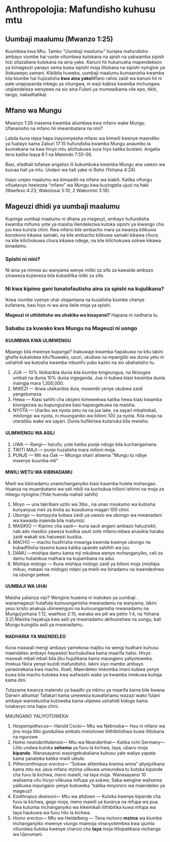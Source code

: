 ﻿# Anthropolojia: Mafundisho kuhusu mtu

## Uumbaji maalumu (Mwanzo 1:25)

Kuumbwa kwa Mtu. Tamko _"Uumbaji maalumu"_ hurejea mafundisho ambayo viumbe hai vyote viliumbwa kutokana na spish na yakwamba sipish hizi zitazaliana kutokana na aina yake. Kanuni hii hukanusha mapendekezo ya kimageuzi yanayo sema kuwa sipishi moja ilitokana na sipishi nyingine ya iliokuwepo zamani. Kibiblia huweka, uumbaji maalumu kumaanisha kwamba kila kiumbe hai hujizalisha **kwa aina yake**Mfano rahisi zaidi wa kanuni hii ni pale unapopanda mbegu ya chungwa, ni wazi kabisa kwamba mchungwa utajiendeleza wenyewe na sio aina Fulani ya mumea(kama vile epo, tikiti, tango, nakadhalika)
 
## Mfano wa Mungu

Mwanzo 1:26 inasema kwamba aliumbwa kwa mfano wake Mungu. Ufananisho na mfano hii imeambatana na nini?

Labda kuna rejea hapa inayoonyesha mfano wa kimwili kwenye maandiko ya fuatayo kama  Zaburi 17:15 hufundisha kwamba Mungu anaumbo la kuonekana na kwa hivyo mtu alichukuwa sura hiyo katika bustani.  Angalia tena katika Isaya 6:1 na Matendo 7:55-56.

Basi, afadhali  tufanye angalizo ili kukumbuka kwamba Mungu ana uwezo wa kuivaa hali ya mtu. Undani wa hali yake ni Roho (Yohana 4:24).

Inayo urejeo maalumu wa kimaadili na mfano wa kiakili. Katika vifungu vifuatavyo heelezea “mfano” wa Mungu kwa kuzingatia ujuzi na haki (Waefeso 4:23; Wakolosai 3:10; 2 Wakorinto 3:18).

## Mageuzi dhidi ya uumbaji maalumu  

Kupinga uumbaji maalumu ni dhana ya mageuzi, ambayo hufundisha kwamba mifumo yote ya maisha iliendelezwa kutoka sipishi ya kiwango cha juu kwa kunzia chini. Kwa mfano kile ambacho mara ya kwanza kilikuwa konokono kikawa samaki, na kile ambacho kilikuwa samaki kikawa chura; na kile kilichokuwa chura kikawa ndege, na kile kilichokuwa sokwe kikawa binadamu.  

### Spishi ni nini?

Ni aina ya mimea au wanyama wenye miliki za sifa za kawaida ambazo zinaweza kujieneza bila kubadilika milki za sifa. 

### Ni kwa kipimo gani tunatofautisha aina za spishi na kujulikana? 

Ikiwa viumbe vyenye uhai vitajamiana na kuzalisha kiumbe chenye kufanana, basi hiyo ni wa aina ileile moja ya spishi. 

**Mageuzi ni uthibitisho wa uhakika wa kisayansi?** Hapana ni nadharia tu. 

### Sababu za kuwako kwa Mungu na Mageuzi ni uongo

#### KUUMBWA KWA ULIMWENGU

Mpango bila mwenye kupanga? Inakuwaje kwamba hapakuwa na kitu lakini ghafla kukatokea kitu?kuwako, uzuri, ukubwa na mpangilio wa dunia yetu ni ushahidi wa kutosha kwamba mbunifu yuko kazini na sio ubahatisho tu. 

1. JUA — 10% likiikaribia dunia kila kiumbe kingeungua, na likisogea umbali na dunia 10% dunia ingeganda. Jua ni kubwa kiasi kwamba dunia inaingia mara 1,300,000.
2. MWEZI — Ikiwa utaikaribia duia, mawimbi yenye ukubwa zaidi yangetumeza.
3. Hewa — Kiasi sahihi cha oksjeni kimewekwa katika hewa kiasi kwamba kiiongezwa au kupunguzwa basi hapangekuwa na maisha.
4. NYOTA — Utaribu wa nyota zetu na na jua lake, na sayari mbalimbali, mlolongo wa nyota, ni muunganiko wa bilioni 100 za nyota. Kila moja na utaratibu wake wa sayari. Dunia hufikiriwa kutanuka bila mwisho.

#### ULIMWENGU WA ASILI

1. UWA — Rangi— harufu; yote katika punje ndogo bila kuchangamana.
2. TIKITI MAJI — punje huzalisha mara milioni moja.
3. PUNJE — Mti wa Oak — Mtunga shairi alisema "Mungu tu ndiye mwenye kuumba mti"

#### MWILI WETU WA KIBINADAMU

Mwili wa kibinadamu unamchanganyiko kiasi kwamba huleta mshangao. Huanza na muambatano wa seli mbili na kuchukua trilioni ishirini na moja za mbegu nyingine.(Yote huenda mahali sahihi)

1. Moyo — una takribani uzito wa 3lbs., na unao msukumo wa kutosha kunyanyua meli za kivita au kusukuma magari 100 chini.
2. Ubongo — kompyuta kubwa zaidi ya uwezo wa ubongo wa mwanadam wa kawaida inaenda bila matumizi.
3. MASIKIO — Kipimo cha sauti— kuna sauti angani ambazo hatuzisikii, nab ado masikio yaweza kusikia sauti zote mfano:mbwa anasikia haraka zaidi wakati sisi hatuwezi kusikia. 
4. MACHO — macho husfirisha mwanga kwenda kwenye ubongo na kubadfilisha taswira kuwa katika upande sahihih wa juu.
5. DAMU —mishipa damu kama mji mkubwa wenye mchanganyiko, celi za damu hutambua mathara na kupambana na adui. 
6. Mishipa midogo — Kuna mishipa midogo zaidi ya bilioni moja (mishipa mikuu, matawi na midogo) ndani ya mwili wa binadamu na inaendeshwa na ubongo pekee. 

#### UUMBAJI WA UHAI 

Maisha yalianza vipi? Wengine husema ni matokeo ya uumbaji . wanamageuzi hutafuta kumuunganisha mwanadamu na wanyama, lakini yesu kristo anakuja ulimwenguni na kumuunganisha mwanadamu na Mungu(yohana 1:12, waefeso 2:15, waraka wa pili wa petro 1:4, na Yohana 3:2).Maisha hayakuja kwa asili ya mwanadamu akihusishwa na uungu, bali Mungu kuingilia asili ya mwanadamu. 

#### NADHARIA YA MAENDELEO

Kuna maswali mengi ambayo yamekosa majibu na wengi  hudhani kuhusu maendeleo ambayo hayawezi kuchukuliwa kama maarifa halisi. Hivyo maswali mbali mbali bila jibu hujulikana kama maungano yaliyotoweka. Imekua fikira yenye kuzidi mafundisho, lakini siyo mambo ambayo yanaonekana kwa macho. Kueli, Maendeleo imeomba imani kubwa yenye kuwa bila macho kutokea kwa wafwashi wake ye kwamba imekuwa kuitaja kama dini.

Tutazame kwanza matendo ya baadhi ya mbinu ya maarifa kama bile bwana Darwin alitumia! Tafakari kama umeweza kuwafahamu wazazi wako fulani ambaye wamekuisha kutoweka kama ulipewa ushahidi kidogo kama tutakavyo ona hapa chini.

MAUNGANO YALIYOTOWEKA:

1. _Hesperopithecus_— Harold Cocki— Mtu wa Nebroska— Huu ni mfano wa jino moja lililo gunduliwa ambalo mwishowe lilithibitishwa kuwa lilitokana na nguruwe.
2. _Homo neanderthalensis_— Mtu wa Neanderthal— Katika nchi Germany— Lililo undwa kutoka **sehemu** ya fuvu la kichwa, taya, ubavu moja **kipande**. Wanasayansi wasingekubaliana kuhusu yale waliyo yapata kama yanatoka katika mwili uleule.
3. _Pithecanthropus erectus_— "Sokwe alitembea kiwima wima” aliyejulikana kama mtu wa Java-mfano mzima ulikuwa umeundwa tu kutoka kipande cha fuvu la kichwa, meno mawili, na taya moja. Wanasayansi 10 walisema vitu hivyo vilikuwa mifupa ya sokwe; Saba wengine walisema yalikuwa maungano yenye kutoweka "katika mnyororo wa maendeleo ya mageuzi!
4. _Eoathropus dawsoni_— Mtu wa altdown — Kutoka kwenye kipande cha fuvu la kichwa, gego moja, meno mawili ya kurarua na mfupa wa pua. Kwa kutumia mchanganyiko wa kikemikali ilithibitika kuwa mfupa wa taya haukuwa wa fuvu hilo la kichwa. 
5. _Homo erectus_— Mtu wa Heidelberg — Tena mchoro **mzima** wa kiumbe mchanganyiko mwenye viungo miamoja vinavyotembea kwa ujumla viliundwa kutoka kwenye chanzo cha **taya** moja lililopatikana mchanga wa Ujerumani. 

